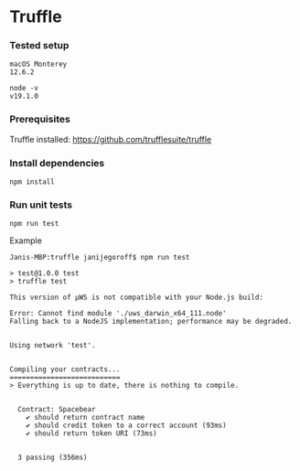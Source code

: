 # Truffle

### Tested setup

```
macOS Monterey
12.6.2
```
```
node -v
v19.1.0
```

### Prerequisites

Truffle installed: https://github.com/trufflesuite/truffle

### Install dependencies

```
npm install
```

### Run unit tests

```
npm run test
```
Example
```
Janis-MBP:truffle janijegoroff$ npm run test

> test@1.0.0 test
> truffle test

This version of µWS is not compatible with your Node.js build:

Error: Cannot find module './uws_darwin_x64_111.node'
Falling back to a NodeJS implementation; performance may be degraded.


Using network 'test'.


Compiling your contracts...
===========================
> Everything is up to date, there is nothing to compile.


  Contract: Spacebear
    ✔ should return contract name
    ✔ should credit token to a correct account (93ms)
    ✔ should return token URI (73ms)


  3 passing (356ms)
```
